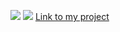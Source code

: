 <a href="https://codeclimate.com/github/fortymorgan/project-lvl3-s258/maintainability"><img src="https://api.codeclimate.com/v1/badges/c1a78efaefd85ef4a29c/maintainability" /></a>
<a href="https://travis-ci.org/fortymorgan/project-lvl3-s258"><img src="https://travis-ci.org/fortymorgan/project-lvl3-s258.svg?branch=master"></a>
<a href="http://rssreader-s258.surge.sh/">Link to my project</a>